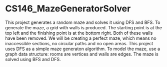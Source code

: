 # CS146_MazeGeneratorSolver

This project generates a random maze and solves it using DFS and BFS. To generate the maze, a grid with walls is 
produced. The starting point is at the top left and the finishing point is at the bottom right. Both of these walls 
have been removed. We will be creating a perfect maze, which means no inaccessible sections, no circular paths and 
no open areas. This project uses DFS as a simple maze generaton algorithm. To model the maze, use a graph data structure: 
rooms are vertices and walls are edges. The maze is solved using BFS and DFS.
